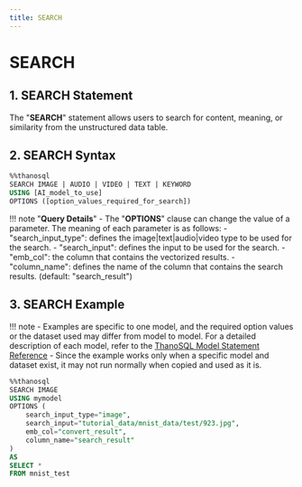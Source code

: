 ```yaml
---
title: SEARCH
---
```


# __SEARCH__

## __1. SEARCH Statement__

The "__SEARCH__" statement allows users to search for content, meaning, or similarity from the unstructured data table.

## __2. SEARCH Syntax__

```sql
%%thanosql
SEARCH IMAGE | AUDIO | VIDEO | TEXT | KEYWORD
USING [AI_model_to_use]
OPTIONS ([option_values_​​required_for_search])
```

!!! note "__Query Details__"
    - The "__OPTIONS__" clause can change the value of a parameter. The meaning of each parameter is as follows:
        - "search_input_type": defines the image|text|audio|video type to be used for the search.
        - "search_input": defines the input to be used for the search. 
        - "emb_col": the column that contains the vectorized results.
        - "column_name": defines the name of the column that contains the search results. (default: "search_result")

## __3. SEARCH Example__

!!! note
    - Examples are specific to one model, and the required option values ​​or the dataset used may differ from model to model. For a detailed description of each model, refer to the [ThanoSQL Model Statement Reference](/en/how-to_guides/reference/#thanosql-model-statement-reference)
    - Since the example works only when a specific model and dataset exist, it may not run normally when copied and used as it is.

```sql
%%thanosql
SEARCH IMAGE 
USING mymodel
OPTIONS (
    search_input_type="image",
    search_input="tutorial_data/mnist_data/test/923.jpg", 
    emb_col="convert_result",
    column_name="search_result"
) 
AS 
SELECT * 
FROM mnist_test
```

